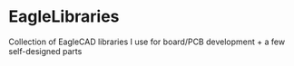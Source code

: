 # EagleLibraries
Collection of EagleCAD libraries I use for board/PCB development + a few self-designed parts
